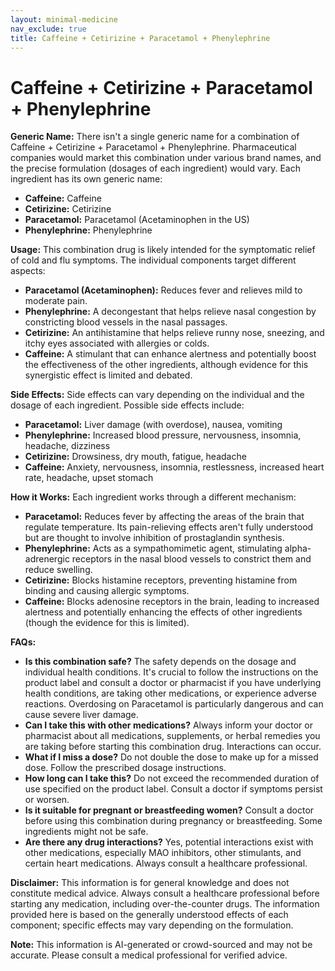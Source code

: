 ```yaml
---
layout: minimal-medicine
nav_exclude: true
title: Caffeine + Cetirizine + Paracetamol + Phenylephrine
---
```


# Caffeine + Cetirizine + Paracetamol + Phenylephrine

**Generic Name:**  There isn't a single generic name for a combination of Caffeine + Cetirizine + Paracetamol + Phenylephrine.  Pharmaceutical companies would market this combination under various brand names, and the precise formulation (dosages of each ingredient) would vary.  Each ingredient has its own generic name:

* **Caffeine:** Caffeine
* **Cetirizine:** Cetirizine
* **Paracetamol:** Paracetamol (Acetaminophen in the US)
* **Phenylephrine:** Phenylephrine


**Usage:** This combination drug is likely intended for the symptomatic relief of cold and flu symptoms.  The individual components target different aspects:

* **Paracetamol (Acetaminophen):** Reduces fever and relieves mild to moderate pain.
* **Phenylephrine:** A decongestant that helps relieve nasal congestion by constricting blood vessels in the nasal passages.
* **Cetirizine:** An antihistamine that helps relieve runny nose, sneezing, and itchy eyes associated with allergies or colds.
* **Caffeine:** A stimulant that can enhance alertness and potentially boost the effectiveness of the other ingredients, although evidence for this synergistic effect is limited and debated.


**Side Effects:** Side effects can vary depending on the individual and the dosage of each ingredient.  Possible side effects include:

* **Paracetamol:** Liver damage (with overdose), nausea, vomiting
* **Phenylephrine:** Increased blood pressure, nervousness, insomnia, headache, dizziness
* **Cetirizine:** Drowsiness, dry mouth, fatigue, headache
* **Caffeine:** Anxiety, nervousness, insomnia, restlessness, increased heart rate, headache, upset stomach


**How it Works:** Each ingredient works through a different mechanism:

* **Paracetamol:** Reduces fever by affecting the areas of the brain that regulate temperature. Its pain-relieving effects aren't fully understood but are thought to involve inhibition of prostaglandin synthesis.
* **Phenylephrine:** Acts as a sympathomimetic agent, stimulating alpha-adrenergic receptors in the nasal blood vessels to constrict them and reduce swelling.
* **Cetirizine:** Blocks histamine receptors, preventing histamine from binding and causing allergic symptoms.
* **Caffeine:** Blocks adenosine receptors in the brain, leading to increased alertness and potentially enhancing the effects of other ingredients (though the evidence for this is limited).


**FAQs:**

* **Is this combination safe?** The safety depends on the dosage and individual health conditions. It's crucial to follow the instructions on the product label and consult a doctor or pharmacist if you have underlying health conditions, are taking other medications, or experience adverse reactions.  Overdosing on Paracetamol is particularly dangerous and can cause severe liver damage.
* **Can I take this with other medications?**  Always inform your doctor or pharmacist about all medications, supplements, or herbal remedies you are taking before starting this combination drug.  Interactions can occur.
* **What if I miss a dose?**  Do not double the dose to make up for a missed dose.  Follow the prescribed dosage instructions.
* **How long can I take this?**  Do not exceed the recommended duration of use specified on the product label. Consult a doctor if symptoms persist or worsen.
* **Is it suitable for pregnant or breastfeeding women?** Consult a doctor before using this combination during pregnancy or breastfeeding.  Some ingredients might not be safe.
* **Are there any drug interactions?** Yes, potential interactions exist with other medications, especially MAO inhibitors, other stimulants, and certain heart medications.  Always consult a healthcare professional.

**Disclaimer:** This information is for general knowledge and does not constitute medical advice. Always consult a healthcare professional before starting any medication, including over-the-counter drugs.  The information provided here is based on the generally understood effects of each component; specific effects may vary depending on the formulation.


**Note:** This information is AI-generated or crowd-sourced and may not be accurate. Please consult a medical professional for verified advice.